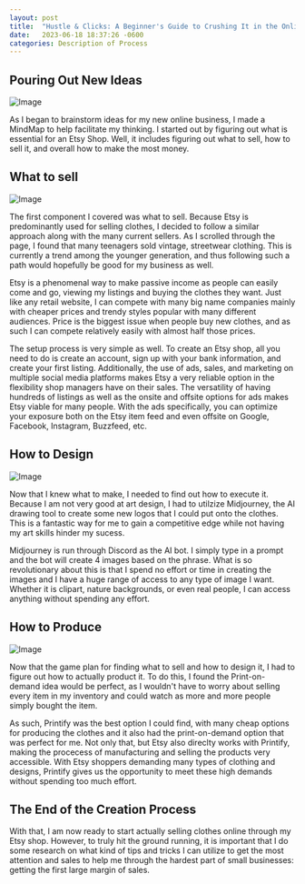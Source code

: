 ```yaml
---
layout: post
title:  "Hustle & Clicks: A Beginner's Guide to Crushing It in the Online Business Game" 
date:   2023-06-18 18:37:26 -0600
categories: Description of Process
---
```


## Pouring Out New Ideas

![Image](https://res.cloudinary.com/dsdmfz9bs/image/upload/v1686966352/Screen_Shot_2023-06-16_at_7.45.30_PM_ttvxgc.png)

As I began to brainstorm ideas for my new online business, I made a MindMap to help facilitate my thinking. I started out by figuring out what is essential for an Etsy Shop. Well, it includes figuring out what to sell, how to sell it, and overall how to make the most money.

## What to sell

![Image](https://res.cloudinary.com/dsdmfz9bs/image/upload/v1686966725/Screen_Shot_2023-06-16_at_7.51.46_PM_w8ln9z.png)

The first component I covered was what to sell. Because Etsy is predominantly used for  selling clothes, I decided to follow a similar approach along with the many current sellers. As I scrolled through the page, I found that many teenagers sold vintage, streetwear clothing. This is currently a trend among the younger generation, and thus following such a path would hopefully be good for my business as well.

Etsy is a phenomenal way to make passive income as people can easily come and go, viewing my listings and buying the clothes they want. Just like any retail website, I can compete with many big name companies mainly with cheaper prices and trendy styles popular with many different audiences. Price is the biggest issue when people buy new clothes, and as such I can compete relatively easily with almost half those prices.

The setup process is very simple as well. To create an Etsy shop, all you need to do is create an account, sign up with your bank information, and create your first listing. Additionally, the use of ads, sales, and marketing on multiple social media platforms makes Etsy a very reliable option in the flexibility shop managers have on their sales. The versatility of having hundreds of listings as well as the onsite and offsite options for ads makes Etsy viable for many people. With the ads specifically, you can optimize your exposure both on the Etsy item feed and even offsite on Google, Facebook, Instagram, Buzzfeed, etc.

## How to Design

![Image](https://res.cloudinary.com/dsdmfz9bs/image/upload/v1686966838/Screen_Shot_2023-06-16_at_7.53.47_PM_egspgn.png)

Now that I knew what to make, I needed to find out how to execute it. Because I am not very good at art design, I had to utilzize Midjourney, the AI drawing tool to create some new logos that I could put onto the clothes. This is a fantastic way for me to gain a competitive edge while not having my art skills hinder my sucess.

Midjourney is run through Discord as the AI bot. I simply type in a prompt and the bot will create 4 images based on the phrase. What is so revolutionary about this is that I spend no effort or time in creating the images and I have a huge range of access to any type of image I want. Whether it is clipart, nature backgrounds, or even real people, I can access anything without spending any effort.

## How to Produce

![Image](https://res.cloudinary.com/dsdmfz9bs/image/upload/v1686967041/how-to-produce_nfa7h1.png)

Now that the game plan for finding what to sell and how to design it, I had to figure out how to actually product it. To do this, I found the Print-on-demand idea would be perfect, as I wouldn't have to worry about selling every item in my inventory and could watch as more and more people simply bought the item.

As such, Printify was the best option I could find, with many cheap options for producing the clothes and it also had the print-on-demand option that was perfect for me. Not only that, but Etsy also direclty works with Printify, making the procecess of manufacturing and selling the products very accessible. With Etsy shoppers demanding many types of clothing and designs, Printify gives us the opportunity to meet these high demands without spending too much effort.

## The End of the Creation Process

With that, I am now ready to start actually selling clothes online through my Etsy shop. However, to truly hit the ground running, it is important that I do some research on what kind of tips and tricks I can utilize to get the most attention and sales to help me through the hardest part of small businesses: getting the first large margin of sales.
